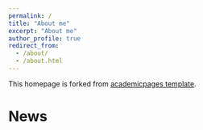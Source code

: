 ```yaml
---
permalink: /
title: "About me"
excerpt: "About me"
author_profile: true
redirect_from: 
  - /about/
  - /about.html
---
```


This homepage is forked from [academicpages template](https://github.com/academicpages/academicpages.github.io). 
 

News
======
